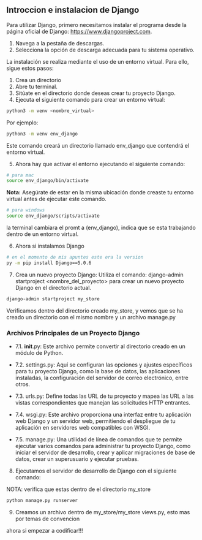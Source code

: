 ## Introccion e instalacion de Django

Para utilizar Django, primero necesitamos instalar el programa desde la página oficial de Django: https://www.djangoproject.com.

1. Navega a la pestaña de descargas.
2. Selecciona la opción de descarga adecuada para tu sistema operativo.

La instalación se realiza mediante el uso de un entorno virtual. Para ello, sigue estos pasos:

1. Crea un directorio
2. Abre tu terminal.
3. Sitúate en el directorio donde deseas crear tu proyecto Django.
4. Ejecuta el siguiente comando para crear un entorno virtual:

```bash
python3 -m venv <nombre_virtual>
```

Por ejemplo:

```bash
python3 -m venv env_django
```

Este comando creará un directorio llamado env_django que contendrá el entorno virtual.

5. Ahora hay que activar el entorno ejecutando el siguiente comando:

```bash
# para mac
source env_django/bin/activate
```

**Nota:** Asegúrate de estar en la misma ubicación donde creaste tu entorno virtual antes de ejecutar este comando.

```bash
# para windows
source env_django/scripts/activate
```

la terminal cambiara el promt a (env_django), indica que se esta trabajando dentro de un entorno virtual.

6. Ahora si instalamos Django

```bash
# en el momento de mis apuntes este era la version
py -m pip install Django==5.0.6
```

7. Crea un nuevo proyecto Django: Utiliza el comando: django-admin startproject <nombre_del_proyecto> para crear un nuevo proyecto Django en el directorio actual.

```bash
django-admin startproject my_store
```

Verificamos dentro del directorio creado my_store, y vemos que se ha creado un directorio con el mismo nombre y un archivo manage.py

### Archivos Principales de un Proyecto Django

- 7.1. **init**.py: Este archivo permite convertir al directorio creado en un módulo de Python.

- 7.2. settings.py: Aquí se configuran las opciones y ajustes específicos para tu proyecto Django, como la base de datos, las aplicaciones instaladas, la configuración del servidor de correo electrónico, entre otros.

- 7.3. urls.py: Define todas las URL de tu proyecto y mapea las URL a las vistas correspondientes que manejan las solicitudes HTTP entrantes.

- 7.4. wsgi.py: Este archivo proporciona una interfaz entre tu aplicación web Django y un servidor web, permitiendo el despliegue de tu aplicación en servidores web compatibles con WSGI.

- 7.5. manage.py: Una utilidad de línea de comandos que te permite ejecutar varios comandos para administrar tu proyecto Django, como iniciar el servidor de desarrollo, crear y aplicar migraciones de base de datos, crear un superusuario y ejecutar pruebas.

8. Ejecutamos el servidor de desarrollo de Django con el siguiente comando:

NOTA: verifica que estas dentro de el directorio my_store

```bash
python manage.py runserver
```

9. Creamos un archivo dentro de my_store/my_store views.py, esto mas por temas de convencion

ahora si empezar a codificar!!!
